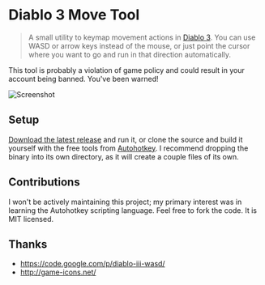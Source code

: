 Diablo 3 Move Tool
=================

> A small utility to keymap movement actions in [Diablo 3](http://us.blizzard.com/en-us/games/d3/). You can use WASD or arrow keys instead of the mouse, or just point the cursor where you want to go and run in that direction automatically.

This tool is probably a violation of game policy and could result in your account being banned. You've been warned!

![Screenshot](https://raw.github.com/logankoester/diablo3-move-tool/master/extra/screenshot-v0.1.0.png)

## Setup

[Download the latest release](https://github.com/logankoester/diablo3-move-tool/releases) and run it, or clone the source and  build it yourself with the free tools from [Autohotkey](http://www.autohotkey.com/). I recommend dropping the binary into its
own directory, as it will create a couple files of its own.

## Contributions

I won't be actively maintaining this project; my primary interest was in learning the Autohotkey scripting language. Feel free to fork the code. It is MIT licensed.

## Thanks

* https://code.google.com/p/diablo-iii-wasd/
* http://game-icons.net/

